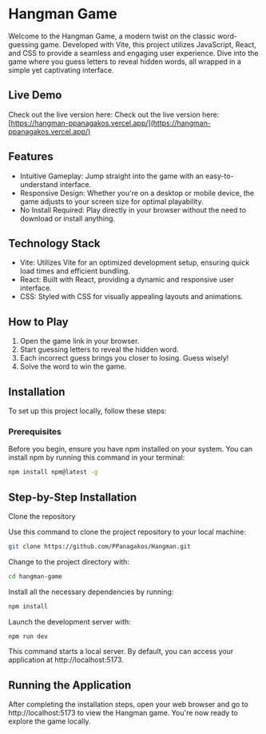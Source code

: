 # Hangman Game

Welcome to the Hangman Game, a modern twist on the classic word-guessing game. Developed with Vite, this project utilizes JavaScript, React, and CSS to provide a seamless and engaging user experience. Dive into the game where you guess letters to reveal hidden words, all wrapped in a simple yet captivating interface.

## Live Demo

Check out the live version here: Check out the live version here: [https://hangman-ppanagakos.vercel.app/](https://hangman-ppanagakos.vercel.app/)

## Features

- Intuitive Gameplay: Jump straight into the game with an easy-to-understand interface.
- Responsive Design: Whether you're on a desktop or mobile device, the game adjusts to your screen size for optimal playability.
- No Install Required: Play directly in your browser without the need to download or install anything.

## Technology Stack

- Vite: Utilizes Vite for an optimized development setup, ensuring quick load times and efficient bundling.
- React: Built with React, providing a dynamic and responsive user interface.
- CSS: Styled with CSS for visually appealing layouts and animations.

## How to Play

1. Open the game link in your browser.
2. Start guessing letters to reveal the hidden word.
3. Each incorrect guess brings you closer to losing. Guess wisely!
4. Solve the word to win the game.

## Installation

To set up this project locally, follow these steps:

### Prerequisites

Before you begin, ensure you have npm installed on your system. You can install npm by running this command in your terminal:

```sh
npm install npm@latest -g
```


## Step-by-Step Installation
Clone the repository

Use this command to clone the project repository to your local machine:

```sh
git clone https://github.com/PPanagakos/Hangman.git
```

Change to the project directory with:


```sh
cd hangman-game
```

Install all the necessary dependencies by running:


```sh
npm install
```

Launch the development server with:

```sh
npm run dev
```

This command starts a local server. By default, you can access your application at http://localhost:5173.

## Running the Application
After completing the installation steps, open your web browser and go to http://localhost:5173 to view the Hangman game. You're now ready to explore the game locally.
